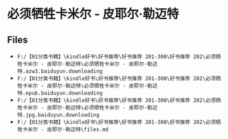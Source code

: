 # 必须牺牲卡米尔 - 皮耶尔·勒迈特

## Files

- `F:/【01分类书籍】\kindle好书\好书推荐\好书推荐 201-300\好书推荐 202\必须牺牲卡米尔 - 皮耶尔·勒迈特\必须牺牲卡米尔 - 皮耶尔·勒迈特.azw3.baiduyun.downloading`
- `F:/【01分类书籍】\kindle好书\好书推荐\好书推荐 201-300\好书推荐 202\必须牺牲卡米尔 - 皮耶尔·勒迈特\必须牺牲卡米尔 - 皮耶尔·勒迈特.epub.baiduyun.downloading`
- `F:/【01分类书籍】\kindle好书\好书推荐\好书推荐 201-300\好书推荐 202\必须牺牲卡米尔 - 皮耶尔·勒迈特\必须牺牲卡米尔 - 皮耶尔·勒迈特.jpg.baiduyun.downloading`
- `F:/【01分类书籍】\kindle好书\好书推荐\好书推荐 201-300\好书推荐 202\必须牺牲卡米尔 - 皮耶尔·勒迈特\files.md`
